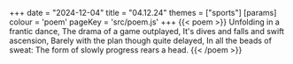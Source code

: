 +++
date = "2024-12-04"
title = "04.12.24"
themes = ["sports"]
[params]
  colour = 'poem'
  pageKey = 'src/poem.js'
+++
{{< poem >}}
Unfolding in a frantic dance,
The drama of a game outplayed,
It's dives and falls and swift ascension,
Barely with the plan though quite delayed,
In all the beads of sweat:
The form of slowly progress rears a head.
{{< /poem >}}
